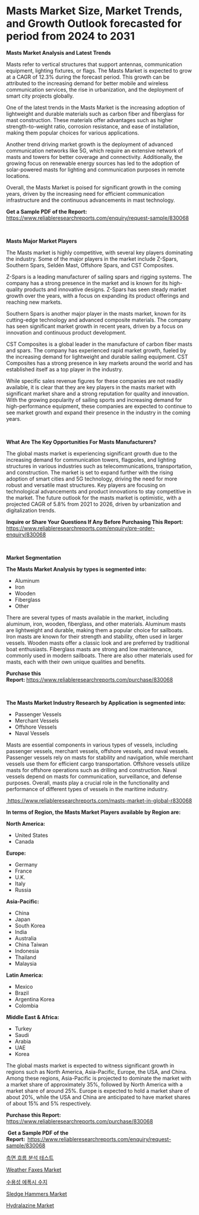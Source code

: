 <p><h1>Masts Market Size, Market Trends, and Growth Outlook forecasted for period from 2024 to 2031</h1></p><p><strong>Masts Market Analysis and Latest Trends</strong></p>
<p><p>Masts refer to vertical structures that support antennas, communication equipment, lighting fixtures, or flags. The Masts Market is expected to grow at a CAGR of 12.3% during the forecast period. This growth can be attributed to the increasing demand for better mobile and wireless communication services, the rise in urbanization, and the deployment of smart city projects globally.</p><p>One of the latest trends in the Masts Market is the increasing adoption of lightweight and durable materials such as carbon fiber and fiberglass for mast construction. These materials offer advantages such as higher strength-to-weight ratio, corrosion resistance, and ease of installation, making them popular choices for various applications.</p><p>Another trend driving market growth is the deployment of advanced communication networks like 5G, which require an extensive network of masts and towers for better coverage and connectivity. Additionally, the growing focus on renewable energy sources has led to the adoption of solar-powered masts for lighting and communication purposes in remote locations.</p><p>Overall, the Masts Market is poised for significant growth in the coming years, driven by the increasing need for efficient communication infrastructure and the continuous advancements in mast technology.</p></p>
<p><strong>Get a Sample PDF of the Report:&nbsp;</strong> <a href="https://www.reliableresearchreports.com/enquiry/request-sample/830068">https://www.reliableresearchreports.com/enquiry/request-sample/830068</a></p>
<p>&nbsp;</p>
<p><strong>Masts Major Market Players</strong></p>
<p><p>The Masts market is highly competitive, with several key players dominating the industry. Some of the major players in the market include Z-Spars, Southern Spars, Seldén Mast, Offshore Spars, and CST Composites.</p><p>Z-Spars is a leading manufacturer of sailing spars and rigging systems. The company has a strong presence in the market and is known for its high-quality products and innovative designs. Z-Spars has seen steady market growth over the years, with a focus on expanding its product offerings and reaching new markets.</p><p>Southern Spars is another major player in the masts market, known for its cutting-edge technology and advanced composite materials. The company has seen significant market growth in recent years, driven by a focus on innovation and continuous product development.</p><p>CST Composites is a global leader in the manufacture of carbon fiber masts and spars. The company has experienced rapid market growth, fueled by the increasing demand for lightweight and durable sailing equipment. CST Composites has a strong presence in key markets around the world and has established itself as a top player in the industry.</p><p>While specific sales revenue figures for these companies are not readily available, it is clear that they are key players in the masts market with significant market share and a strong reputation for quality and innovation. With the growing popularity of sailing sports and increasing demand for high-performance equipment, these companies are expected to continue to see market growth and expand their presence in the industry in the coming years.</p></p>
<p>&nbsp;</p>
<p><strong>What Are The Key Opportunities For Masts Manufacturers?</strong></p>
<p><p>The global masts market is experiencing significant growth due to the increasing demand for communication towers, flagpoles, and lighting structures in various industries such as telecommunications, transportation, and construction. The market is set to expand further with the rising adoption of smart cities and 5G technology, driving the need for more robust and versatile mast structures. Key players are focusing on technological advancements and product innovations to stay competitive in the market. The future outlook for the masts market is optimistic, with a projected CAGR of 5.8% from 2021 to 2026, driven by urbanization and digitalization trends.</p></p>
<p><strong>Inquire or Share Your Questions If Any Before Purchasing This Report:</strong> <a href="https://www.reliableresearchreports.com/enquiry/pre-order-enquiry/830068">https://www.reliableresearchreports.com/enquiry/pre-order-enquiry/830068</a></p>
<p>&nbsp;</p>
<p><strong>Market Segmentation</strong></p>
<p><strong>The Masts Market Analysis by types is segmented into:</strong></p>
<p><ul><li>Aluminum</li><li>Iron</li><li>Wooden</li><li>Fiberglass</li><li>Other</li></ul></p>
<p><p>There are several types of masts available in the market, including aluminum, iron, wooden, fiberglass, and other materials. Aluminum masts are lightweight and durable, making them a popular choice for sailboats. Iron masts are known for their strength and stability, often used in larger vessels. Wooden masts offer a classic look and are preferred by traditional boat enthusiasts. Fiberglass masts are strong and low maintenance, commonly used in modern sailboats. There are also other materials used for masts, each with their own unique qualities and benefits.</p></p>
<p><strong>Purchase this Report:&nbsp;</strong><a href="https://www.reliableresearchreports.com/purchase/830068">https://www.reliableresearchreports.com/purchase/830068</a></p>
<p>&nbsp;</p>
<p><strong>The Masts Market Industry Research by Application is segmented into:</strong></p>
<p><ul><li>Passenger Vessels</li><li>Merchant Vessels</li><li>Offshore Vessels</li><li>Naval Vessels</li></ul></p>
<p><p>Masts are essential components in various types of vessels, including passenger vessels, merchant vessels, offshore vessels, and naval vessels. Passenger vessels rely on masts for stability and navigation, while merchant vessels use them for efficient cargo transportation. Offshore vessels utilize masts for offshore operations such as drilling and construction. Naval vessels depend on masts for communication, surveillance, and defense purposes. Overall, masts play a crucial role in the functionality and performance of different types of vessels in the maritime industry.</p></p>
<p><a href="https://www.reliableresearchreports.com/masts-market-in-global-r830068">&nbsp;https://www.reliableresearchreports.com/masts-market-in-global-r830068</a></p>
<p><strong>In terms of Region, the Masts Market Players available by Region are:</strong></p>
<p>
    <p> <strong> North America: </strong>
        <ul>
            <li>United States</li>
            <li>Canada</li>
        </ul>
        </p> 
    <p> <strong> Europe: </strong>
        <ul>
            <li>Germany</li>
            <li>France</li>
            <li>U.K.</li>
            <li>Italy</li>
            <li>Russia</li>
        </ul>
        </p> 
    <p> <strong> Asia-Pacific: </strong>
        <ul>
            <li>China</li>
            <li>Japan</li>
            <li>South Korea</li>
            <li>India</li>
            <li>Australia</li>
            <li>China Taiwan</li>
            <li>Indonesia</li>
            <li>Thailand</li>
            <li>Malaysia</li>
        </ul>
        </p> 
    <p> <strong> Latin America: </strong>
        <ul>
            <li>Mexico</li>
            <li>Brazil</li>
            <li>Argentina Korea</li>
            <li>Colombia</li>
        </ul>
        </p> 
    <p> <strong> Middle East & Africa: </strong>
        <ul>
            <li>Turkey</li>
            <li>Saudi</li>
            <li>Arabia</li>
            <li>UAE</li>
            <li>Korea</li>
        </ul>
    </p>
    </p>
<p><p>The global masts market is expected to witness significant growth in regions such as North America, Asia-Pacific, Europe, the USA, and China. Among these regions, Asia-Pacific is projected to dominate the market with a market share of approximately 35%, followed by North America with a market share of around 25%. Europe is expected to hold a market share of about 20%, while the USA and China are anticipated to have market shares of about 15% and 5% respectively.</p></p>
<p><strong>Purchase this Report: </strong><a href="https://www.reliableresearchreports.com/purchase/830068">https://www.reliableresearchreports.com/purchase/830068</a></p>
<p>&nbsp;<strong>Get a Sample PDF of the Report:&nbsp;&nbsp;</strong><a href="https://www.reliableresearchreports.com/enquiry/request-sample/830068">https://www.reliableresearchreports.com/enquiry/request-sample/830068</a></p>
<p><strong></strong></p>
<p><p><a href="https://github.com/lkwggful07722/Market-Research-Report-List-1/blob/main/791622427294.md">측면 흐름 분석 테스트</a></p><p><a href="https://github.com/irfadac/Market-Research-Report-List-3/blob/main/weather-faxes-market.md">Weather Faxes Market</a></p><p><a href="https://github.com/ZacharyScthmitt4465/Market-Research-Report-List-1/blob/main/840558427295.md">수용성 에폭시 수지</a></p><p><a href="https://github.com/ashepherd82/Market-Research-Report-List-4/blob/main/sledge-hammers-market.md">Sledge Hammers Market</a></p><p><a href="https://issuu.com/reportprime-2/docs/hydralazine-market-size-2030.pptx">Hydralazine Market</a></p></p>